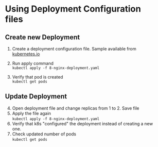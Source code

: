 # Using Deployment Configuration files

## Create new Deployment

1. Create a deployment configuration file. Sample available from [kubernetes.io](https://kubernetes.io/docs/concepts/workloads/controllers/deployment/)

2. Run apply command<br>
`kubectl apply -f 8-nginx-deployment.yaml`

3. Verify that pod is created<br>
`kubectl get pods`

## Update Deployment

4. Open deployment file and change replicas from 1 to 2. Save file
5. Apply the file again<br>
`kubectl apply -f 8-nginx-deployment.yaml`
6. Verify that k8s "configured" the deployment instead of creating a new one.
7. Check updated number of pods<br>
`kubectl get pods`
